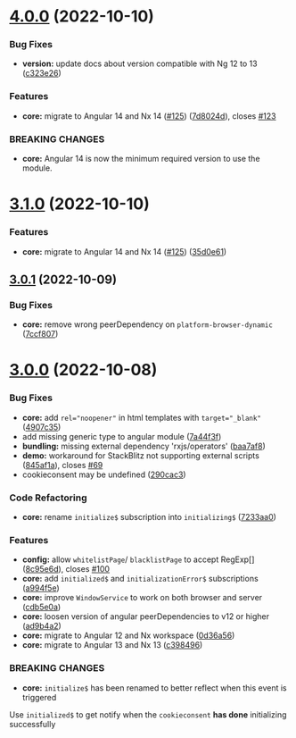 # [4.0.0](https://github.com/tinesoft/ngx-cookieconsent/compare/v3.0.1...v4.0.0) (2022-10-10)

### Bug Fixes

- **version:** update docs about version compatible with Ng 12 to 13 ([c323e26](https://github.com/tinesoft/ngx-cookieconsent/commit/c323e263038b54682737c67553655dc6f24b4da4))

### Features

- **core:** migrate to Angular 14 and Nx 14 ([#125](https://github.com/tinesoft/ngx-cookieconsent/issues/125)) ([7d8024d](https://github.com/tinesoft/ngx-cookieconsent/commit/7d8024da22be4e9e7bebc0c10f51a4d27461192a)), closes [#123](https://github.com/tinesoft/ngx-cookieconsent/issues/123)

### BREAKING CHANGES

- **core:** Angular 14 is now the minimum required version to use the module.

# [3.1.0](https://github.com/tinesoft/ngx-cookieconsent/compare/v3.0.1...v3.1.0) (2022-10-10)

### Features

- **core:** migrate to Angular 14 and Nx 14 ([#125](https://github.com/tinesoft/ngx-cookieconsent/issues/125)) ([35d0e61](https://github.com/tinesoft/ngx-cookieconsent/commit/35d0e61cd99d716fa2e85611191f1d22f9f488db))

## [3.0.1](https://github.com/tinesoft/ngx-cookieconsent/compare/v3.0.0...v3.0.1) (2022-10-09)

### Bug Fixes

- **core:** remove wrong peerDependency on `platform-browser-dynamic` ([7ccf807](https://github.com/tinesoft/ngx-cookieconsent/commit/7ccf807f70bb43348aa907ef43798f690e6267cc))

# [3.0.0](https://github.com/tinesoft/ngx-cookieconsent/compare/v2.2.3...v3.0.0) (2022-10-08)

### Bug Fixes

- **core:** add `rel="noopener"` in html templates with `target="_blank"` ([4907c35](https://github.com/tinesoft/ngx-cookieconsent/commit/4907c354aaf77c26249db3b43b6a5cdf979c1158))
- add missing generic type to angular module ([7a44f3f](https://github.com/tinesoft/ngx-cookieconsent/commit/7a44f3fac3894c2b66671eb2bd6433b8cb5a6e36))
- **bundling:** missing external dependency 'rxjs/operators' ([baa7af8](https://github.com/tinesoft/ngx-cookieconsent/commit/baa7af8273d2756ba4c5643be960555ca3665d1e))
- **demo:** workaround for StackBlitz not supporting external scripts ([845af1a](https://github.com/tinesoft/ngx-cookieconsent/commit/845af1ad626f4c505979e57f21c66334a05626e9)), closes [#69](https://github.com/tinesoft/ngx-cookieconsent/issues/69)
- cookieconsent may be undefined ([290cac3](https://github.com/tinesoft/ngx-cookieconsent/commit/290cac31a8789ae8e536c6f14fec6b996f5fa3c6))

### Code Refactoring

- **core:** rename `initialize$` subscription into `initializing$` ([7233aa0](https://github.com/tinesoft/ngx-cookieconsent/commit/7233aa0325393774456500c2c69fda93498822be))

### Features

- **config:** allow `whitelistPage`/ `blacklistPage` to accept RegExp[] ([8c95e6d](https://github.com/tinesoft/ngx-cookieconsent/commit/8c95e6d4a7cef368af94f1dc5f69158c8f0442cc)), closes [#100](https://github.com/tinesoft/ngx-cookieconsent/issues/100)
- **core:** add `initialized$` and `initializationError$` subscriptions ([a994f5e](https://github.com/tinesoft/ngx-cookieconsent/commit/a994f5e3eb8f5f23001f3f1913017b424c7931a1))
- **core:** improve `WindowService` to work on both browser and server ([cdb5e0a](https://github.com/tinesoft/ngx-cookieconsent/commit/cdb5e0ac6d99e6b32c5c8e5e129a0478495813b4))
- **core:** loosen version of angular peerDependencies to v12 or higher ([ad9b4a2](https://github.com/tinesoft/ngx-cookieconsent/commit/ad9b4a2718e46e3e04ff574faac8d8de82bb0035))
- **core:** migrate to Angular 12 and Nx workspace ([0d36a56](https://github.com/tinesoft/ngx-cookieconsent/commit/0d36a5650f7fc479faf0de7422cb8eb69e34ef07))
- **core:** migrate to Angular 13 and Nx 13 ([c398496](https://github.com/tinesoft/ngx-cookieconsent/commit/c398496a7031b8ed128e9407eb9b825ef356d356))

### BREAKING CHANGES

- **core:** `initialize$` has been renamed to better reflect when this event is triggered

Use `initialized$` to get notify when the `cookieconsent` **has done** initializing successfully
